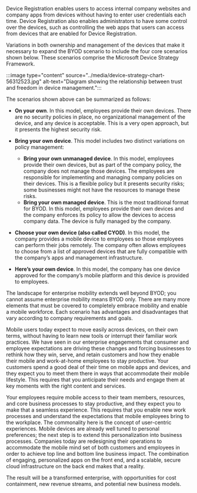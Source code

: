 Device Registration enables users to access internal company websites and company apps from devices without having to enter user credentials each time. Device Registration also enables administrators to have some control over the devices, such as controlling the web apps that users can access from devices that are enabled for Device Registration.

Variations in both ownership and management of the devices that make it necessary to expand the BYOD scenario to include the four core scenarios shown below. These scenarios comprise the Microsoft Device Strategy Framework.

:::image type="content" source="../media/device-strategy-chart-56312523.jpg" alt-text="Diagram showing the relationship between trust and freedom in device management.":::


The scenarios shown above can be summarized as follows:

 -  **On your own**. In this model, employees provide their own devices. There are no security policies in place, no organizational management of the device, and any device is acceptable. This is a very open approach, but it presents the highest security risk.
 -  **Bring your own device**. This model includes two distinct variations on policy management:
    
     -  **Bring your own unmanaged device**. In this model, employees provide their own devices, but as part of the company policy, the company does not manage those devices. The employees are responsible for implementing and managing company policies on their devices. This is a flexible policy but it presents security risks; some businesses might not have the resources to manage these risks.
     -  **Bring your own managed device**. This is the most traditional format for BYOD. In this model, employees provide their own devices and the company enforces its policy to allow the devices to access company data. The device is fully managed by the company.
 -  **Choose your own device (also called CYOD)**. In this model, the company provides a mobile device to employees so those employees can perform their jobs remotely. The company often allows employees to choose from a list of approved devices that are fully compatible with the company’s apps and management infrastructure.
 -  **Here’s your own device**. In this model, the company has one device approved for the company’s mobile platform and this device is provided to employees.

The landscape for enterprise mobility extends well beyond BYOD; you cannot assume enterprise mobility means BYOD only. There are many more elements that must be covered to completely embrace mobility and enable a mobile workforce. Each scenario has advantages and disadvantages that vary according to company requirements and goals.

Mobile users today expect to move easily across devices, on their own terms, without having to learn new tools or interrupt their familiar work practices. We have seen in our enterprise engagements that consumer and employee expectations are driving these changes and forcing businesses to rethink how they win, serve, and retain customers and how they enable their mobile and work-at-home employees to stay productive. Your customers spend a good deal of their time on mobile apps and devices, and they expect you to meet them there in ways that accommodate their mobile lifestyle. This requires that you anticipate their needs and engage them at key moments with the right content and services.

Your employees require mobile access to their team members, resources, and core business processes to stay productive, and they expect you to make that a seamless experience. This requires that you enable new work processes and understand the expectations that mobile employees bring to the workplace. The commonality here is the concept of user-centric experiences. Mobile devices are already well tuned to personal preferences; the next step is to extend this personalization into business processes. Companies today are redesigning their operations to accommodate the mobile mind set of both customers and employees in order to achieve top line and bottom line business impact. The combination of engaging, personalized apps on the front end, and a scalable, secure cloud infrastructure on the back end makes that a reality.

The result will be a transformed enterprise, with opportunities for cost containment, new revenue streams, and potential new business models.
